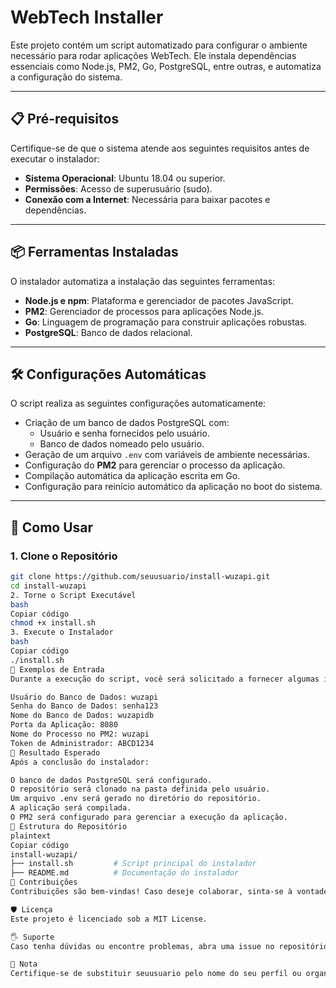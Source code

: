 # WebTech Installer

Este projeto contém um script automatizado para configurar o ambiente necessário para rodar aplicações WebTech. Ele instala dependências essenciais como Node.js, PM2, Go, PostgreSQL, entre outras, e automatiza a configuração do sistema.

---

## 📋 Pré-requisitos

Certifique-se de que o sistema atende aos seguintes requisitos antes de executar o instalador:

- **Sistema Operacional**: Ubuntu 18.04 ou superior.
- **Permissões**: Acesso de superusuário (sudo).
- **Conexão com a Internet**: Necessária para baixar pacotes e dependências.

---

## 📦 Ferramentas Instaladas

O instalador automatiza a instalação das seguintes ferramentas:

- **Node.js e npm**: Plataforma e gerenciador de pacotes JavaScript.
- **PM2**: Gerenciador de processos para aplicações Node.js.
- **Go**: Linguagem de programação para construir aplicações robustas.
- **PostgreSQL**: Banco de dados relacional.

---

## 🛠️ Configurações Automáticas

O script realiza as seguintes configurações automaticamente:

- Criação de um banco de dados PostgreSQL com:
  - Usuário e senha fornecidos pelo usuário.
  - Banco de dados nomeado pelo usuário.
- Geração de um arquivo `.env` com variáveis de ambiente necessárias.
- Configuração do **PM2** para gerenciar o processo da aplicação.
- Compilação automática da aplicação escrita em Go.
- Configuração para reinício automático da aplicação no boot do sistema.

---

## 🚀 Como Usar

### 1. Clone o Repositório

```bash
git clone https://github.com/seuusuario/install-wuzapi.git
cd install-wuzapi
2. Torne o Script Executável
bash
Copiar código
chmod +x install.sh
3. Execute o Instalador
bash
Copiar código
./install.sh
📝 Exemplos de Entrada
Durante a execução do script, você será solicitado a fornecer algumas informações. Aqui estão exemplos do que você pode fornecer:

Usuário do Banco de Dados: wuzapi
Senha do Banco de Dados: senha123
Nome do Banco de Dados: wuzapidb
Porta da Aplicação: 8080
Nome do Processo no PM2: wuzapi
Token de Administrador: ABCD1234
🎯 Resultado Esperado
Após a conclusão do instalador:

O banco de dados PostgreSQL será configurado.
O repositório será clonado na pasta definida pelo usuário.
Um arquivo .env será gerado no diretório do repositório.
A aplicação será compilada.
O PM2 será configurado para gerenciar a execução da aplicação.
📂 Estrutura do Repositório
plaintext
Copiar código
install-wuzapi/
├── install.sh         # Script principal do instalador
├── README.md          # Documentação do instalador
🤝 Contribuições
Contribuições são bem-vindas! Caso deseje colaborar, sinta-se à vontade para abrir uma issue ou enviar um pull request.

🛡️ Licença
Este projeto é licenciado sob a MIT License.

🖐️ Suporte
Caso tenha dúvidas ou encontre problemas, abra uma issue no repositório do projeto.

📢 Nota
Certifique-se de substituir seuusuario pelo nome do seu perfil ou organização no GitHub antes de publicar este arquivo no repositório."# install-wuzapi" 
